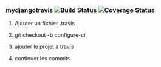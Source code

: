 ### mydjangotravis [![Build Status](https://travis-ci.com/Soro08/mydjangotravis.svg?branch=main)](https://travis-ci.com/Soro08/mydjangotravis) [![Coverage Status](https://coveralls.io/repos/github/Soro08/mydjangotravis/badge.svg?branch=configure-ci)](https://coveralls.io/github/Soro08/mydjangotravis?branch=configure-ci)



1. Ajouter un fichier .travis
2. git checkout -b configure-ci

3. ajouter le projet à travis 

4. continuer les commits
